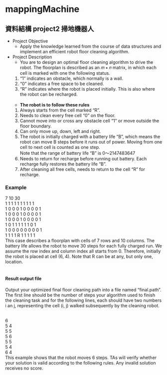 mappingMachine
==============
## 資料結構 project2 掃地機器人

- Project Objective
    - Apply the knowledge learned from the course of data structures and implement an efficient robot floor cleaning algorithm.
-  Project Description
    - You are to design an optimal floor cleaning algorithm to drive the robot. The floorplan is described as an 𝑚 ∗ 𝑛 matrix, in which each cell is marked with one the following status.
    1. “1” indicates an obstacle, which normally is a wall.
    2. “0” indicates a free space to be cleaned.
    3. “R” indicates where the robot is placed initially. This is also where the robot can be recharged.</br></br>
    - **The robot is to follow these rules**
    1. Always starts from the cell marked “R”.
    2. Needs to clean every free cell “0” on the floor.
    3. Cannot move into or cross any obstacle cell “1” or move outside the floor boundary.
    4. Can only move up, down, left and right.
    5. The robot is initially charged with a battery life “B”, which means the robot can move B steps before it runs out of power. Moving from one cell to next cell is counted as one step.</br>
    Note that the range of battery life “B” is 0～2147483647 
    6. Needs to return for recharge before running out battery. Each recharge fully restores the battery life “B”.
    7. After cleaning all free cells, needs to return to the cell “R” for recharge.

### Example
7 10 30</br>
1 1 1 1 1 1 1 1 1 1</br>
1 0 0 0 1 0 0 0 0 1</br>
1 0 0 0 1 0 0 0 0 1</br>
1 0 0 0 1 0 0 0 0 1</br>
1 0 1 1 1 1 1 1 0 1</br>
1 0 0 0 0 0 0 0 0 1</br>
1 1 1 1 R 1 1 1 1 1</br>
This case describes a floorplan with cells of 7 rows and 10 columns. The battery life allows the robot to move 30 steps for each fully charged run. We assume the row index and column index all starts from 0. Therefore, initially the robot is placed at cell (6, 4). Note that R can be at any, but only one, location.</br></br>
#### Result output file
Output your optimized final floor cleaning path into a file named “final.path”. The first line should be the number of steps your algorithm used to finish the cleaning task and for the following lines, each should have two numbers i an j, representing the cell (i, j) walked subsequently by the cleaning
robot.</br></br>

6</br>
5 4</br>
5 5</br>
5 6</br>
5 5</br>
5 4</br>
6 4</br>
This example shows that the robot moves 6 steps. TAs will verify whether your solution is valid according to the following rules. Any invalid solution receives no score.